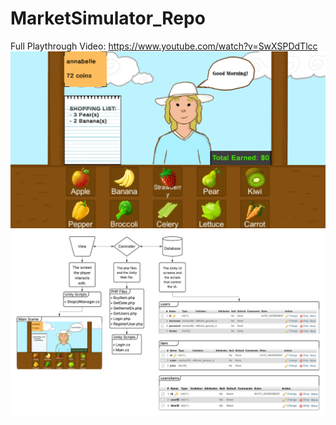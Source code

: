 # MarketSimulator_Repo

Full Playthrough Video: https://www.youtube.com/watch?v=SwXSPDdTlcc
![Diagram](https://github.com/SopapillaK/MarketSimulator_Repo/blob/main/View.png)
![Diagram](https://github.com/SopapillaK/MarketSimulator_Repo/blob/main/MarketSimDiagram.png)
